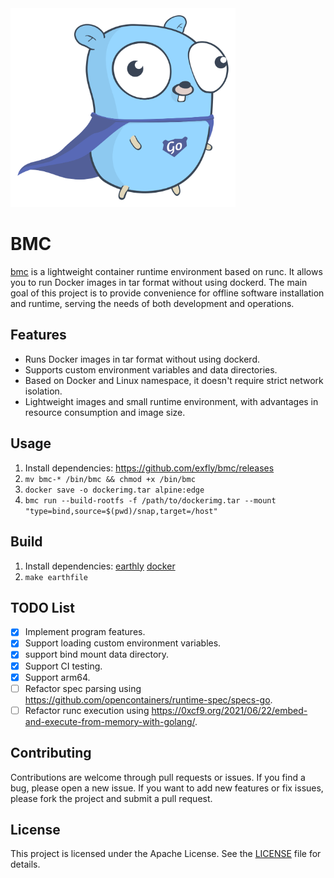 <img src="logo.svg" alt="BMC logo" width="360px" />

# BMC

[bmc](https://github.com/exfly/bmc) is a lightweight container runtime environment based on runc. It allows you to run Docker images in tar format without using dockerd. The main goal of this project is to provide convenience for offline software installation and runtime, serving the needs of both development and operations.

## Features

- Runs Docker images in tar format without using dockerd.
- Supports custom environment variables and data directories.
- Based on Docker and Linux namespace, it doesn't require strict network isolation.
- Lightweight images and small runtime environment, with advantages in resource consumption and image size.

## Usage

1. Install dependencies: https://github.com/exfly/bmc/releases
2. `mv bmc-* /bin/bmc && chmod +x /bin/bmc`
3. `docker save -o dockerimg.tar alpine:edge`
3. `bmc run --build-rootfs -f /path/to/dockerimg.tar --mount "type=bind,source=$(pwd)/snap,target=/host"`

## Build

1. Install dependencies: [earthly](https://earthly.dev/get-earthly) [docker](https://docs.docker.com/desktop/install/mac-install/)
2. `make earthfile`

## TODO List

- [x] Implement program features.
- [x] Support loading custom environment variables.
- [x] support bind mount data directory.
- [x] Support CI testing.
- [x] Support arm64.
- [ ] Refactor spec parsing using https://github.com/opencontainers/runtime-spec/specs-go.
- [ ] Refactor runc execution using https://0xcf9.org/2021/06/22/embed-and-execute-from-memory-with-golang/.

## Contributing

Contributions are welcome through pull requests or issues. If you find a bug, please open a new issue. If you want to add new features or fix issues, please fork the project and submit a pull request.

## License

This project is licensed under the Apache License. See the [LICENSE](LICENSE) file for details.
